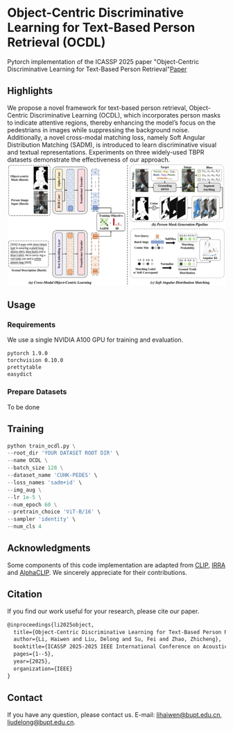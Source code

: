 # Object-Centric Discriminative Learning for Text-Based Person Retrieval (OCDL)
Pytorch implementation of the ICASSP 2025 paper "Object-Centric Discriminative Learning for Text-Based Person Retrieval"[Paper](https://ieeexplore.ieee.org/document/10887901)

## Highlights
We propose a novel framework for text-based person retrieval, Object-Centric Discriminative Learning (OCDL), which incorporates person masks to indicate attentive regions, thereby enhancing the model’s focus on the pedestrians in images while suppressing the background noise. Additionally, a novel cross-modal matching loss, namely Soft Angular Distribution Matching (SADM), is introduced to learn discriminative visual and textual representations. Experiments on three widely-used TBPR datasets demonstrate the effectiveness of our approach.\
![main](assets/main.png)

## Usage
### Requirements
We use a single NVIDIA A100 GPU for training and evaluation.
```
pytorch 1.9.0
torchvision 0.10.0
prettytable
easydict
```
### Prepare Datasets
To be done

## Training

```python
python train_ocdl.py \
--root_dir 'YOUR DATASET ROOT DIR' \
--name OCDL \
--batch_size 128 \
--dataset_name 'CUHK-PEDES' \
--loss_names 'sadm+id' \
--img_aug \
--lr 1e-5 \
--num_epoch 60 \
--pretrain_choice 'ViT-B/16' \
--sampler 'identity' \
--num_cls 4
```

## Acknowledgments
Some components of this code implementation are adapted from [CLIP](https://github.com/openai/CLIP), [IRRA](https://github.com/anosorae/IRRA) and [AlphaCLIP](https://github.com/SunzeY/AlphaCLIP). We sincerely appreciate for their contributions.

## Citation
If you find our work useful for your research, please cite our paper.

```tex
@inproceedings{li2025object,
  title={Object-Centric Discriminative Learning for Text-Based Person Retrieval},
  author={Li, Haiwen and Liu, Delong and Su, Fei and Zhao, Zhicheng},
  booktitle={ICASSP 2025-2025 IEEE International Conference on Acoustics, Speech and Signal Processing (ICASSP)},
  pages={1--5},
  year={2025},
  organization={IEEE}
}
```

## Contact
If you have any question, please contact us. E-mail: [lihaiwen@bupt.edu.cn](mailto:lihaiwen@bupt.edu.cn), [liudelong@bupt.edu.cn](mailto:liudelong@bupt.edu.cn).
